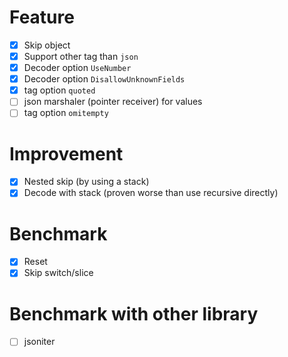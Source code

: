 # Feature

- [x] Skip object
- [x] Support other tag than `json`
- [x] Decoder option `UseNumber`
- [x] Decoder option `DisallowUnknownFields`
- [x] tag option `quoted`
- [ ] json marshaler (pointer receiver) for values
- [ ] tag option `omitempty`

# Improvement

- [x] Nested skip (by using a stack)
- [x] Decode with stack (proven worse than use recursive directly)

# Benchmark

- [x] Reset
- [x] Skip switch/slice

# Benchmark with other library

- [ ] jsoniter
